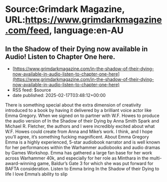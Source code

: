 # Source:Grimdark Magazine, URL:https://www.grimdarkmagazine.com/feed, language:en-AU

## In the Shadow of their Dying now available in Audio! Listen to Chapter One here.
 - [https://www.grimdarkmagazine.com/in-the-shadow-of-their-dying-now-available-in-audio-listen-to-chapter-one-here](https://www.grimdarkmagazine.com/in-the-shadow-of-their-dying-now-available-in-audio-listen-to-chapter-one-here)
 - RSS feed: $source
 - date published: 2025-02-17T03:48:12+00:00

<p>There is something special about the extra dimension of creativity introduced to a book by having it delivered by a brilliant voice actor like Emma Gregory. When we signed on to partner with W.F. Howes to produce the audio version of In the Shadow of their Dying by Anna Smith Spark and Michael R. Fletcher, the authors and I were incredibly excited about what W.F. Howes could create from Anna and Mike&#8217;s work. I think, and I hope you&#8217;ll agree, it&#8217;s something fucking magnificent. About Emma Gregory Emma is a highly experienced, 5-star audiobook narrator and is well known for her performances within the Warhammer audiobooks and audio dramas by Games Workshop. Emma has gathered a large fan base for her work across Warhammer 40k, and especially for her role as Minthara in the multi-award-winning game, Baldur&#8217;s Gate 3 for which she was put forward for BAFTA consideration. Listen to Emma bring In the Shadow of their Dying to life I love Emma&#8217;s ability to slip

